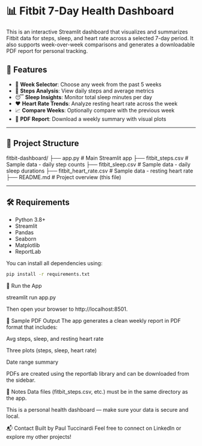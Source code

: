 # 📊 Fitbit 7-Day Health Dashboard

This is an interactive Streamlit dashboard that visualizes and summarizes Fitbit data for steps, sleep, and heart rate across a selected 7-day period. It also supports week-over-week comparisons and generates a downloadable PDF report for personal tracking.

## 🧠 Features

- 📅 **Week Selector**: Choose any week from the past 5 weeks
- 🚶 **Steps Analysis**: View daily steps and average metrics
- 😴 **Sleep Insights**: Monitor total sleep minutes per day
- ❤️ **Heart Rate Trends**: Analyze resting heart rate across the week
- 📈 **Compare Weeks**: Optionally compare with the previous week
- 🧾 **PDF Report**: Download a weekly summary with visual plots

---

## 📂 Project Structure

fitbit-dashboard/
├── app.py # Main Streamlit app
├── fitbit_steps.csv # Sample data - daily step counts
├── fitbit_sleep.csv # Sample data - daily sleep durations
├── fitbit_heart_rate.csv # Sample data - resting heart rate
├── README.md # Project overview (this file)


---

## 🛠️ Requirements

- Python 3.8+
- Streamlit
- Pandas
- Seaborn
- Matplotlib
- ReportLab

You can install all dependencies using:

```bash
pip install -r requirements.txt
```

🚀 Run the App

streamlit run app.py

Then open your browser to http://localhost:8501.

🧾 Sample PDF Output
The app generates a clean weekly report in PDF format that includes:

Avg steps, sleep, and resting heart rate

Three plots (steps, sleep, heart rate)

Date range summary

PDFs are created using the reportlab library and can be downloaded from the sidebar.

📌 Notes
Data files (fitbit_steps.csv, etc.) must be in the same directory as the app.

This is a personal health dashboard — make sure your data is secure and local.

📬 Contact
Built by Paul Tuccinardi
Feel free to connect on LinkedIn or explore my other projects!
